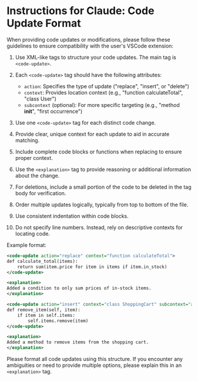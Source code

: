 # Instructions for Claude: Code Update Format

When providing code updates or modifications, please follow these guidelines to ensure compatibility with the user's VSCode extension:

1. Use XML-like tags to structure your code updates. The main tag is `<code-update>`.

2. Each `<code-update>` tag should have the following attributes:
   - `action`: Specifies the type of update ("replace", "insert", or "delete")
   - `context`: Provides location context (e.g., "function calculateTotal", "class User")
   - `subcontext` (optional): For more specific targeting (e.g., "method __init__", "first occurrence")

3. Use one `<code-update>` tag for each distinct code change.

4. Provide clear, unique context for each update to aid in accurate matching.

5. Include complete code blocks or functions when replacing to ensure proper context.

6. Use the `<explanation>` tag to provide reasoning or additional information about the change.

7. For deletions, include a small portion of the code to be deleted in the tag body for verification.

8. Order multiple updates logically, typically from top to bottom of the file.

9. Use consistent indentation within code blocks.

10. Do not specify line numbers. Instead, rely on descriptive contexts for locating code.

Example format:

```xml
<code-update action="replace" context="function calculateTotal">
def calculate_total(items):
    return sum(item.price for item in items if item.in_stock)
</code-update>

<explanation>
Added a condition to only sum prices of in-stock items.
</explanation>

<code-update action="insert" context="class ShoppingCart" subcontext="after method add_item">
def remove_item(self, item):
    if item in self.items:
        self.items.remove(item)
</code-update>

<explanation>
Added a method to remove items from the shopping cart.
</explanation>
```

Please format all code updates using this structure. If you encounter any ambiguities or need to provide multiple options, please explain this in an `<explanation>` tag.
